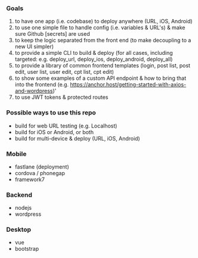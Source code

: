 ### Goals
1. to have one app (i.e. codebase) to deploy anywhere (URL, iOS, Android)
2. to use one simple file to handle config (i.e. variables & URL's) & make sure Github [secrets] are used
3. to keep the logic separated from the front end (to make decoupling to a new UI simpler)
4. to provide a simple CLI to build & deploy (for all cases, including targeted: e.g. deploy_url, deploy_ios, deploy_android, deploy_all)
5. to provide a library of common frontend templates (login, post list, post edit, user list, user edit, cpt list, cpt edit)
6. to show some examples of a custom API endpoint & how to bring that into the frontend (e.g. https://anchor.host/getting-started-with-axios-and-wordpress)'
7. to use JWT tokens & protected routes

### Possible ways to use this repo

* build for web URL testing (e.g. Localhost)
* build for iOS or Android, or both
* build for multi-device & deploy (URL, iOS, Android)

### Mobile
- fastlane (deployment) 
- cordova / phonegap  
- framework7 

### Backend
- nodejs   
- wordpress  

### Desktop
- vue  
- bootstrap
